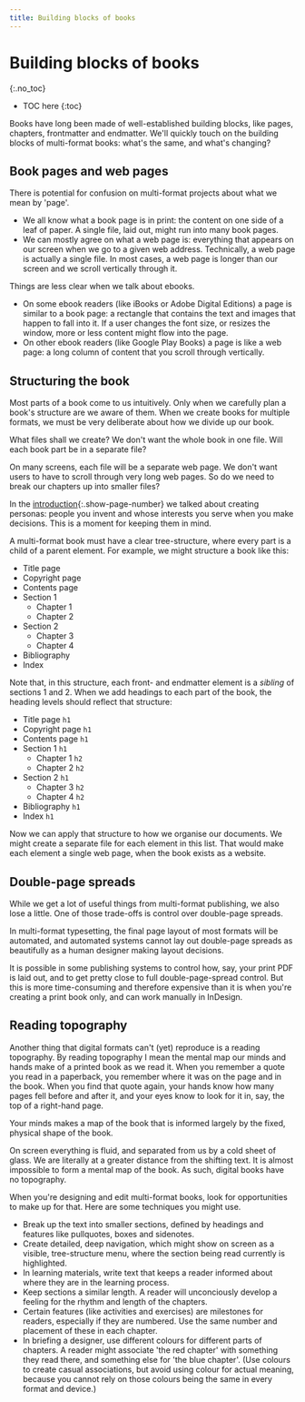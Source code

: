 ```yaml
---
title: Building blocks of books
---
```


# Building blocks of books
{:.no_toc}

* TOC here
{:toc}

Books have long been made of well-established building blocks, like pages, chapters, frontmatter and endmatter. We'll quickly touch on the building blocks of multi-format books: what's the same, and what's changing?

## Book pages and web pages

There is potential for confusion on multi-format projects about what we mean by 'page'.

- We all know what a book page is in print: the content on one side of a leaf of paper. A single file, laid out, might run into many book pages.
- We can mostly agree on what a web page is: everything that appears on our screen when we go to a given web address. Technically, a web page is actually a single file. In most cases, a web page is longer than our screen and we scroll vertically through it.

Things are less clear when we talk about ebooks.

- On some ebook readers (like iBooks or Adobe Digital Editions) a page is similar to a book page: a rectangle that contains the text and images that happen to fall into it. If a user changes the font size, or resizes the window, more or less content might flow into the page.
- On other ebook readers (like Google Play Books) a page is like a web page: a long column of content that you scroll through vertically.

## Structuring the book

Most parts of a book come to us intuitively. Only when we carefully plan a book's structure are we aware of them. When we create books for multiple formats, we must be very deliberate about how we divide up our book.

What files shall we create? We don't want the whole book in one file. Will each book part be in a separate file?

On many screens, each file will be a separate web page. We don't want users to have to scroll through very long web pages. So do we need to break our chapters up into smaller files?

In the [introduction](0-4-intro.html#focusing-on-people){:.show-page-number} we talked about creating personas: people you invent and whose interests you serve when you make decisions. This is a moment for keeping them in mind.

A multi-format book must have a clear tree-structure, where every part is a child of a parent element. For example, we might structure a book like this:

- Title page
- Copyright page
- Contents page
- Section 1
    - Chapter 1
    - Chapter 2
- Section 2
    - Chapter 3
    - Chapter 4
- Bibliography
- Index

Note that, in this structure, each front- and endmatter element is a *sibling* of sections 1 and 2. When we add headings to each part of the book, the heading levels should reflect that structure:

- Title page `h1`
- Copyright page `h1`
- Contents page `h1`
- Section 1 `h1`
    - Chapter 1 `h2`
    - Chapter 2 `h2`
- Section 2 `h1`
    - Chapter 3 `h2`
    - Chapter 4 `h2`
- Bibliography `h1`
- Index `h1`

Now we can apply that structure to how we organise our documents. We might create a separate file for each element in this list. That would make each element a single web page, when the book exists as a website.

## Double-page spreads

While we get a lot of useful things from multi-format publishing, we also lose a little. One of those trade-offs is control over double-page spreads.

In multi-format typesetting, the final page layout of most formats will be automated, and automated systems cannot lay out double-page spreads as beautifully as a human designer making layout decisions.

It is possible in some publishing systems to control how, say, your print PDF is laid out, and to get pretty close to full double-page-spread control. But this is more time-consuming and therefore expensive than it is when you're creating a print book only, and can work manually in InDesign.

## Reading topography

Another thing that digital formats can't (yet) reproduce is a reading topography. By reading topography I mean the mental map our minds and hands make of a printed book as we read it. When you remember a quote you read in a paperback, you remember where it was on the page and in the book. When you find that quote again, your hands know how many pages fell before and after it, and your eyes know to look for it in, say, the top of a right-hand page.

Your minds makes a map of the book that is informed largely by the fixed, physical shape of the book.

On screen everything is fluid, and separated from us by a cold sheet of glass. We are literally at a greater distance from the shifting text. It is almost impossible to form a mental map of the book. As such, digital books have no topography.

When you're designing and edit multi-format books, look for opportunities to make up for that. Here are some techniques you might use.

- Break up the text into smaller sections, defined by headings and features like pullquotes, boxes and sidenotes.
- Create detailed, deep navigation, which might show on screen as a visible, tree-structure menu, where the section being read currently is highlighted.
- In learning materials, write text that keeps a reader informed about where they are in the learning process.
- Keep sections a similar length. A reader will unconciously develop a feeling for the rhythm and length of the chapters. 
- Certain features (like activities and exercises) are milestones for readers, especially if they are numbered. Use the same number and placement of these in each chapter.
- In briefing a designer, use different colours for different parts of chapters. A reader might associate 'the red chapter' with something they read there, and something else for 'the blue chapter'. (Use colours to create casual associations, but avoid using colour for actual meaning, because you cannot rely on those colours being the same in every format and device.)
